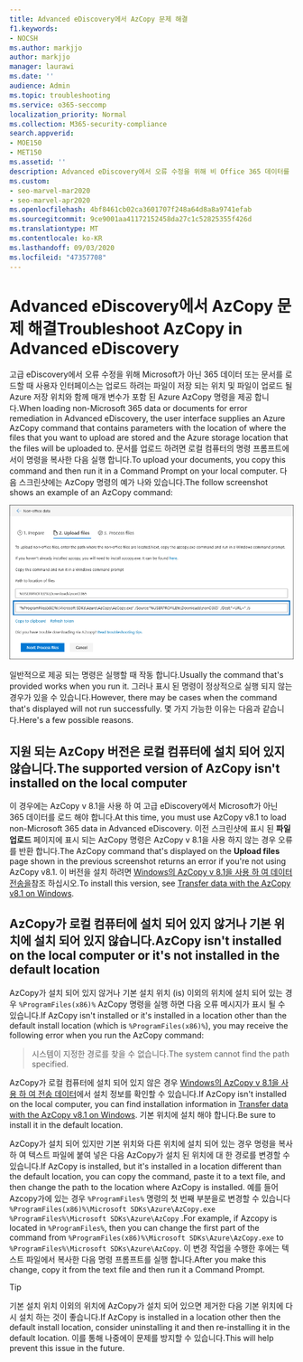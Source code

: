 ```yaml
---
title: Advanced eDiscovery에서 AzCopy 문제 해결
f1.keywords:
- NOCSH
ms.author: markjjo
author: markjjo
manager: laurawi
ms.date: ''
audience: Admin
ms.topic: troubleshooting
ms.service: o365-seccomp
localization_priority: Normal
ms.collection: M365-security-compliance
search.appverid:
- MOE150
- MET150
ms.assetid: ''
description: Advanced eDiscovery에서 오류 수정을 위해 비 Office 365 데이터를 로드할 때 Azure AzCopy의 오류를 해결 합니다.
ms.custom:
- seo-marvel-mar2020
- seo-marvel-apr2020
ms.openlocfilehash: 4bf8461cb02ca3601707f248a64d8a8a9741efab
ms.sourcegitcommit: 9ce9001aa41172152458da27c1c52825355f426d
ms.translationtype: MT
ms.contentlocale: ko-KR
ms.lasthandoff: 09/03/2020
ms.locfileid: "47357708"
---
```

# <a name="troubleshoot-azcopy-in-advanced-ediscovery"></a><span data-ttu-id="b5efd-103">Advanced eDiscovery에서 AzCopy 문제 해결</span><span class="sxs-lookup"><span data-stu-id="b5efd-103">Troubleshoot AzCopy in Advanced eDiscovery</span></span>

<span data-ttu-id="b5efd-104">고급 eDiscovery에서 오류 수정을 위해 Microsoft가 아닌 365 데이터 또는 문서를 로드할 때 사용자 인터페이스는 업로드 하려는 파일이 저장 되는 위치 및 파일이 업로드 될 Azure 저장 위치와 함께 매개 변수가 포함 된 Azure AzCopy 명령을 제공 합니다.</span><span class="sxs-lookup"><span data-stu-id="b5efd-104">When loading non-Microsoft 365 data or documents for error remediation in Advanced eDiscovery, the user interface supplies an Azure AzCopy command that contains parameters with the location of where the files that you want to upload are stored and the Azure storage location that the files will be uploaded to.</span></span> <span data-ttu-id="b5efd-105">문서를 업로드 하려면 로컬 컴퓨터의 명령 프롬프트에서이 명령을 복사한 다음 실행 합니다.</span><span class="sxs-lookup"><span data-stu-id="b5efd-105">To upload your documents, you copy this command and then run it in a Command Prompt on your local computer.</span></span>  <span data-ttu-id="b5efd-106">다음 스크린샷에는 AzCopy 명령의 예가 나와 있습니다.</span><span class="sxs-lookup"><span data-stu-id="b5efd-106">The follow screenshot shows an example of an AzCopy command:</span></span>

![타사 365 파일 업로드](../media/46ba68f6-af11-4e70-bb91-5fc7973516e3.png)

<span data-ttu-id="b5efd-108">일반적으로 제공 되는 명령은 실행할 때 작동 합니다.</span><span class="sxs-lookup"><span data-stu-id="b5efd-108">Usually the command that's provided works when you run it.</span></span> <span data-ttu-id="b5efd-109">그러나 표시 된 명령이 정상적으로 실행 되지 않는 경우가 있을 수 있습니다.</span><span class="sxs-lookup"><span data-stu-id="b5efd-109">However, there may be cases when the command that's displayed will not run successfully.</span></span> <span data-ttu-id="b5efd-110">몇 가지 가능한 이유는 다음과 같습니다.</span><span class="sxs-lookup"><span data-stu-id="b5efd-110">Here's a few possible reasons.</span></span>

## <a name="the-supported-version-of-azcopy-isnt-installed-on-the-local-computer"></a><span data-ttu-id="b5efd-111">지원 되는 AzCopy 버전은 로컬 컴퓨터에 설치 되어 있지 않습니다.</span><span class="sxs-lookup"><span data-stu-id="b5efd-111">The supported version of AzCopy isn't installed on the local computer</span></span>

<span data-ttu-id="b5efd-112">이 경우에는 AzCopy v 8.1을 사용 하 여 고급 eDiscovery에서 Microsoft가 아닌 365 데이터를 로드 해야 합니다.</span><span class="sxs-lookup"><span data-stu-id="b5efd-112">At this time, you must use AzCopy v8.1 to load non-Microsoft 365 data in Advanced eDiscovery.</span></span> <span data-ttu-id="b5efd-113">이전 스크린샷에 표시 된 **파일 업로드** 페이지에 표시 되는 AzCopy 명령은 AzCopy v 8.1을 사용 하지 않는 경우 오류를 반환 합니다.</span><span class="sxs-lookup"><span data-stu-id="b5efd-113">The AzCopy command that's displayed on the **Upload files** page shown in the previous screenshot returns an error if you're not using AzCopy v8.1.</span></span> <span data-ttu-id="b5efd-114">이 버전을 설치 하려면 [Windows의 AzCopy v 8.1을 사용 하 여 데이터 전송을](https://docs.microsoft.com/previous-versions/azure/storage/storage-use-azcopy)참조 하십시오.</span><span class="sxs-lookup"><span data-stu-id="b5efd-114">To install this version, see [Transfer data with the AzCopy v8.1 on Windows](https://docs.microsoft.com/previous-versions/azure/storage/storage-use-azcopy).</span></span>

## <a name="azcopy-isnt-installed-on-the-local-computer-or-its-not-installed-in-the-default-location"></a><span data-ttu-id="b5efd-115">AzCopy가 로컬 컴퓨터에 설치 되어 있지 않거나 기본 위치에 설치 되어 있지 않습니다.</span><span class="sxs-lookup"><span data-stu-id="b5efd-115">AzCopy isn't installed on the local computer or it's not installed in the default location</span></span>

<span data-ttu-id="b5efd-116">AzCopy가 설치 되어 있지 않거나 기본 설치 위치 (is) 이외의 위치에 설치 되어 있는 경우 `%ProgramFiles(x86)%` AzCopy 명령을 실행 하면 다음 오류 메시지가 표시 될 수 있습니다.</span><span class="sxs-lookup"><span data-stu-id="b5efd-116">If AzCopy isn't installed or it's installed in a location other than the default install location (which is `%ProgramFiles(x86)%`), you may receive the following error when you run the AzCopy command:</span></span>

> <span data-ttu-id="b5efd-117">시스템이 지정한 경로를 찾을 수 없습니다.</span><span class="sxs-lookup"><span data-stu-id="b5efd-117">The system cannot find the path specified.</span></span>

<span data-ttu-id="b5efd-118">AzCopy가 로컬 컴퓨터에 설치 되어 있지 않은 경우 [Windows의 AzCopy v 8.1을 사용 하 여 전송 데이터](https://docs.microsoft.com/previous-versions/azure/storage/storage-use-azcopy)에서 설치 정보를 확인할 수 있습니다.</span><span class="sxs-lookup"><span data-stu-id="b5efd-118">If AzCopy isn't installed on the local computer, you can find installation information in [Transfer data with the AzCopy v8.1 on Windows](https://docs.microsoft.com/previous-versions/azure/storage/storage-use-azcopy).</span></span> <span data-ttu-id="b5efd-119">기본 위치에 설치 해야 합니다.</span><span class="sxs-lookup"><span data-stu-id="b5efd-119">Be sure to install it in the default location.</span></span>

<span data-ttu-id="b5efd-120">AzCopy가 설치 되어 있지만 기본 위치와 다른 위치에 설치 되어 있는 경우 명령을 복사 하 여 텍스트 파일에 붙여 넣은 다음 AzCopy가 설치 된 위치에 대 한 경로를 변경할 수 있습니다.</span><span class="sxs-lookup"><span data-stu-id="b5efd-120">If AzCopy is installed, but it's installed in a location different than the default location, you can copy the command, paste it to a text file, and then change the path to the location where AzCopy is installed.</span></span> <span data-ttu-id="b5efd-121">예를 들어 Azcopy가에 있는 경우 `%ProgramFiles%` 명령의 첫 번째 부분을로 변경할 수 있습니다 `%ProgramFiles(x86)%\Microsoft SDKs\Azure\AzCopy.exe` `%ProgramFiles%\Microsoft SDKs\Azure\AzCopy` .</span><span class="sxs-lookup"><span data-stu-id="b5efd-121">For example, if Azcopy is located in `%ProgramFiles%`, then you can change the first part of the command from `%ProgramFiles(x86)%\Microsoft SDKs\Azure\AzCopy.exe` to `%ProgramFiles%\Microsoft SDKs\Azure\AzCopy`.</span></span> <span data-ttu-id="b5efd-122">이 변경 작업을 수행한 후에는 텍스트 파일에서 복사한 다음 명령 프롬프트를 실행 합니다.</span><span class="sxs-lookup"><span data-stu-id="b5efd-122">After you make this change, copy it from the text file and then run it a Command Prompt.</span></span>

> [!TIP]
> <span data-ttu-id="b5efd-123">기본 설치 위치 이외의 위치에 AzCopy가 설치 되어 있으면 제거한 다음 기본 위치에 다시 설치 하는 것이 좋습니다.</span><span class="sxs-lookup"><span data-stu-id="b5efd-123">If AzCopy is installed in a location other then the default install location, consider uninstalling it and then re-installing it in the default location.</span></span> <span data-ttu-id="b5efd-124">이를 통해 나중에이 문제를 방지할 수 있습니다.</span><span class="sxs-lookup"><span data-stu-id="b5efd-124">This will help prevent this issue in the future.</span></span>
